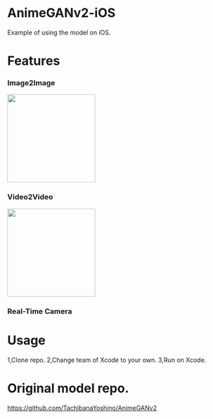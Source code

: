 # AnimeGANv2-iOS
Example of using the model on iOS.

# Features

### Image2Image
<img src=https://github.com/john-rocky/AnimeGANv2-iOS/assets/23278992/fd8561c9-2959-47fb-a152-3ff2c54f143e width=200>

### Video2Video
<img src=https://github.com/john-rocky/AnimeGANv2-iOS/assets/23278992/0ff05539-bf07-41ba-b428-380c70f0e054 width=200>

### Real-Time Camera

# Usage
1,Clone repo.
2,Change team of Xcode to your own.
3,Run on Xcode.

# Original model repo.

https://github.com/TachibanaYoshino/AnimeGANv2
